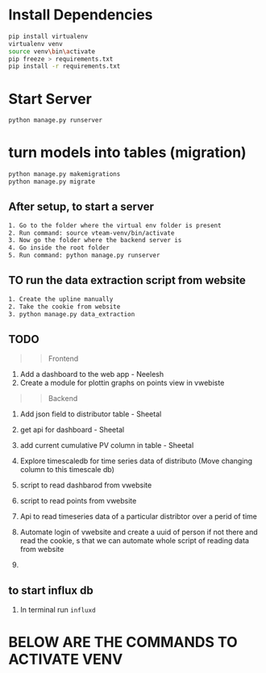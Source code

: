 # Install Dependencies

```bash
pip install virtualenv
virtualenv venv
source venv\bin\activate 
pip freeze > requirements.txt
pip install -r requirements.txt
```


# Start Server

```bash
python manage.py runserver
```

# turn models into tables (migration)

```bash
python manage.py makemigrations
python manage.py migrate
```


## After setup, to start a server
```bash
1. Go to the folder where the virtual env folder is present
2. Run command: source vteam-venv/bin/activate
3. Now go the folder where the backend server is
4. Go inside the root folder
5. Run command: python manage.py runserver

```


## TO run the data extraction script from website
```bash
1. Create the upline manually
2. Take the cookie from website
3. python manage.py data_extraction
```


## TODO
>>Frontend 
1. Add a dashboard to the web app - Neelesh
2. Create a module for plottin graphs on points view in vwebiste

>>Backend
1. Add json field to distributor table - Sheetal
2. get api for dashboard - Sheetal
4. add current cumulative PV column in table - Sheetal

3. Explore timescaledb for time series data of distributo (Move changing column to this timescale db)
4. script to read dashbarod from vwebsite
5. script to read points from vwebsite
6. Api to read timeseries data of a particular distribtor over a perid of time
7. Automate login of vwebsite and create a uuid of person if not there and read the cookie, s that we can automate whole script of reading data from website
8. 


## to start influx db 
1. In terminal run `influxd`


# BELOW ARE THE COMMANDS TO ACTIVATE VENV

<!-- sheetal@sheetal-VivoBook-ASUSLaptop-X515EA-X515EA:~$ cd Desktop/
sheetal@sheetal-VivoBook-ASUSLaptop-X515EA-X515EA:~/Desktop$ ls
(vteam-venv) sheetal@sheetal-VivoBook-ASUSLaptop-X515EA-X515EA:~/Desktop$ cd code
(vteam-venv) sheetal@sheetal-VivoBook-ASUSLaptop-X515EA-X515EA:~/Desktop/code$ ls
(vteam-venv) sheetal@sheetal-VivoBook-ASUSLaptop-X515EA-X515EA:~/Desktop/code$ cd ~/Downloads/


(vteam-venv) sheetal@sheetal-VivoBook-ASUSLaptop-X515EA-X515EA:~/Downloads$ ls

(vteam-venv) sheetal@sheetal-VivoBook-ASUSLaptop-X515EA-X515EA:~/Downloads$ cd vteam-backend-django/
(vteam-venv) sheetal@sheetal-VivoBook-ASUSLaptop-X515EA-X515EA:~/Downloads/vteam-backend-django$ ls

(vteam-venv) sheetal@sheetal-VivoBook-ASUSLaptop-X515EA-X515EA:~/Downloads/vteam-backend-django$ python manage.py runserver



